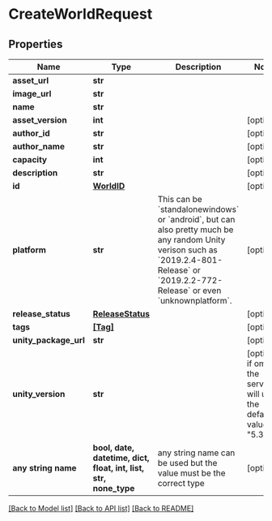 # CreateWorldRequest


## Properties
Name | Type | Description | Notes
------------ | ------------- | ------------- | -------------
**asset_url** | **str** |  | 
**image_url** | **str** |  | 
**name** | **str** |  | 
**asset_version** | **int** |  | [optional] 
**author_id** | **str** |  | [optional] 
**author_name** | **str** |  | [optional] 
**capacity** | **int** |  | [optional] 
**description** | **str** |  | [optional] 
**id** | [**WorldID**](WorldID.md) |  | [optional] 
**platform** | **str** | This can be &#x60;standalonewindows&#x60; or &#x60;android&#x60;, but can also pretty much be any random Unity verison such as &#x60;2019.2.4-801-Release&#x60; or &#x60;2019.2.2-772-Release&#x60; or even &#x60;unknownplatform&#x60;. | [optional] 
**release_status** | [**ReleaseStatus**](ReleaseStatus.md) |  | [optional] 
**tags** | [**[Tag]**](Tag.md) |  | [optional] 
**unity_package_url** | **str** |  | [optional] 
**unity_version** | **str** |  | [optional]  if omitted the server will use the default value of "5.3.4p1"
**any string name** | **bool, date, datetime, dict, float, int, list, str, none_type** | any string name can be used but the value must be the correct type | [optional]

[[Back to Model list]](../README.md#documentation-for-models) [[Back to API list]](../README.md#documentation-for-api-endpoints) [[Back to README]](../README.md)


